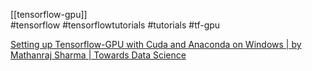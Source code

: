[[tensorflow-gpu]]  
#tensorflow #tensorflowtutorials #tutorials #tf-gpu

[Setting up Tensorflow-GPU with Cuda and Anaconda on Windows | by Mathanraj Sharma | Towards Data Science](https://towardsdatascience.com/setting-up-tensorflow-gpu-with-cuda-and-anaconda-onwindows-2ee9c39b5c44)